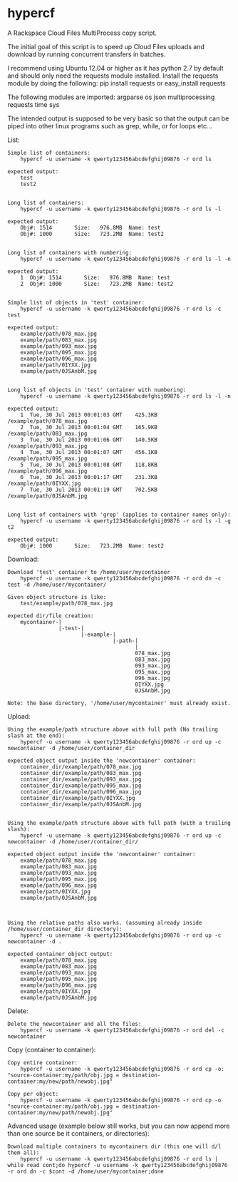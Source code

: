 hypercf
=======

A Rackspace Cloud Files MultiProcess copy script.

The initial goal of this script is to speed up Cloud Files uploads and download by running concurrent transfers in batches. 

I recommend using Ubuntu 12.04 or higher as it has python 2.7 by default and should only need the requests module installed.
Install the requests module by doing the following:
 pip install requests
       or
 easy_install requests

The following modules are imported:
argparse
os
json
multiprocessing
requests
time
sys


The intended output is supposed to be very basic so that the output can be piped into other linux programs such as grep,
while, or for loops etc...



List:

    Simple list of containers:
        hypercf -u username -k qwerty123456abcdefghij09876 -r ord ls

    expected output:
        test
        test2


    Long list of containers:
        hypercf -u username -k qwerty123456abcdefghij09876 -r ord ls -l

    expected output:
        Obj#: 1514       Size:   976.8MB  Name: test
        Obj#: 1000       Size:   723.2MB  Name: test2


    Long list of containers with numbering:
        hypercf -u username -k qwerty123456abcdefghij09876 -r ord ls -l -n

    expected output:
        1  Obj#: 1514       Size:   976.8MB  Name: test
        2  Obj#: 1000       Size:   723.2MB  Name: test2


    Simple list of objects in 'test' container:
        hypercf -u username -k qwerty123456abcdefghij09876 -r ord ls -c test

    expected output:
        example/path/078_max.jpg
        example/path/083_max.jpg
        example/path/093_max.jpg
        example/path/095_max.jpg
        example/path/096_max.jpg
        example/path/0IYXX.jpg
        example/path/0JSAnbM.jpg


    Long list of objects in 'test' container with numbering:
        hypercf -u username -k qwerty123456abcdefghij09876 -r ord ls -l -n

    expected output:
        1  Tue, 30 Jul 2013 00:01:03 GMT    425.3KB  /example/path/078_max.jpg
        2  Tue, 30 Jul 2013 00:01:04 GMT    165.9KB  /example/path/083_max.jpg
        3  Tue, 30 Jul 2013 00:01:06 GMT    140.5KB  /example/path/093_max.jpg
        4  Tue, 30 Jul 2013 00:01:07 GMT    456.1KB  /example/path/095_max.jpg
        5  Tue, 30 Jul 2013 00:01:08 GMT    118.8KB  /example/path/096_max.jpg
        6  Tue, 30 Jul 2013 00:01:17 GMT    231.3KB  /example/path/0IYXX.jpg
        7  Tue, 30 Jul 2013 00:01:19 GMT    702.5KB  /example/path/0JSAnbM.jpg


    Long list of containers with 'grep' (applies to container names only):
        hypercf -u username -k qwerty123456abcdefghij09876 -r ord ls -l -g t2

    expected output:
        Obj#: 1000       Size:   723.2MB  Name: test2



Download:

    Download 'test' container to /home/user/mycontainer
        hypercf -u username -k qwerty123456abcdefghij09876 -r ord dn -c test -d /home/user/mycontainer/

    Given object structure is like:
        test/example/path/078_max.jpg

    expected dir/file creation:
        mycontainer-|
                    |-test-|
                           |-example-|
                                     |-path-|
                                            |
                                            078_max.jpg
                                            083_max.jpg
                                            093_max.jpg
                                            095_max.jpg
                                            096_max.jpg
                                            0IYXX.jpg
                                            0JSAnbM.jpg

    Note: the base directory, '/home/user/mycontainer' must already exist.





Upload:

    Using the example/path structure above with full path (No trailing slash at the end):
        hypercf -u username -k qwerty123456abcdefghij09876 -r ord up -c newcontainer -d /home/user/container_dir

    expected object output inside the 'newcontainer' container:
        container_dir/example/path/078_max.jpg
        container_dir/example/path/083_max.jpg
        container_dir/example/path/093_max.jpg
        container_dir/example/path/095_max.jpg
        container_dir/example/path/096_max.jpg
        container_dir/example/path/0IYXX.jpg
        container_dir/example/path/0JSAnbM.jpg


    Using the example/path structure above with full path (with a trailing slash):
        hypercf -u username -k qwerty123456abcdefghij09876 -r ord up -c newcontainer -d /home/user/container_dir/

    expected object output inside the 'newcontainer' container:
        example/path/078_max.jpg
        example/path/083_max.jpg
        example/path/093_max.jpg
        example/path/095_max.jpg
        example/path/096_max.jpg
        example/path/0IYXX.jpg
        example/path/0JSAnbM.jpg



    Using the relative paths also works. (assuming already inside /home/user/container_dir directory):
        hypercf -u username -k qwerty123456abcdefghij09876 -r ord up -c newcontainer -d .

    expected container object output:
        example/path/078_max.jpg
        example/path/083_max.jpg
        example/path/093_max.jpg
        example/path/095_max.jpg
        example/path/096_max.jpg
        example/path/0IYXX.jpg
        example/path/0JSAnbM.jpg


Delete:

    Delete the newcontainer and all the files:
        hypercf -u username -k qwerty123456abcdefghij09876 -r ord del -c newcontainer


Copy (container to container):

    Copy entire container:
        hypercf -u username -k qwerty123456abcdefghij09876 -r ord cp -o: "source-container:my/path/obj.jpg = destination-container:my/new/path/newobj.jpg"

    Copy per object:
        hypercf -u username -k qwerty123456abcdefghij09876 -r ord cp -o "source-container:my/path/obj.jpg = destination-container:my/new/path/newobj.jpg"






Advanced usage (example below still works, but you can now append more than one source be it containers, or directories):

    Download multiple containers to mycontainers dir (this one will d/l them all):
        hypercf -u username -k qwerty123456abcdefghij09876 -r ord ls | while read cont;do hypercf -u username -k qwerty123456abcdefghij09876 -r ord dn -c $cont -d /home/user/mycontainer;done




